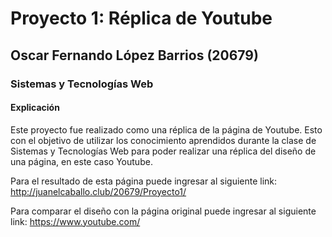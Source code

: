 # Proyecto 1: Réplica de Youtube
## Oscar Fernando López Barrios (20679)
### Sistemas y Tecnologías Web

#### Explicación

Este proyecto fue realizado como una réplica de la página de Youtube.
Esto con el objetivo de utilizar los conocimiento aprendidos durante la 
clase de Sistemas y Tecnologías Web para poder realizar una réplica del
diseño de una página, en este caso Youtube.

Para el resultado de esta página puede ingresar al siguiente link: http://juanelcaballo.club/20679/Proyecto1/ 

Para comparar el diseño con la página original puede ingresar al siguiente link: https://www.youtube.com/
